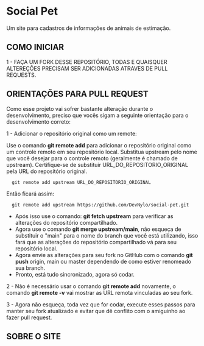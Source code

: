 # Social Pet
Um site para cadastros de informações de animais de estimação.

## COMO INICIAR

1 - FAÇA UM FORK DESSE REPOSITÓRIO, TODAS E QUAISQUER ALTEREÇÕES PRECISAM SER ADICIONADAS ATRAVES DE PULL REQUESTS.

## ORIENTAÇÕES PARA PULL REQUEST

Como esse projeto vai sofrer bastante alteração durante o desenvolvimento, preciso que vocês sigam a seguinte orientação para o desenvolvimento correto:

1 - Adicionar o repositório original como um remote:

Use o comando <strong>git remote add</strong> para adicionar o repositório original como um controle remoto em seu repositório local. Substitua upstream pelo nome que você desejar para o controle remoto (geralmente é chamado de upstream). Certifique-se de substituir URL_DO_REPOSITORIO_ORIGINAL pela URL do repositório original.

      git remote add upstream URL_DO_REPOSITORIO_ORIGINAL

Então ficará assim:

      git remote add upstream https://github.com/DevNylo/social-pet.git

  - Após isso use o comando: <strong>git fetch upstream</strong> para verificar as alterações do repositório compartilhado.
  - Agora use o comando <strong>git merge upstream/main</strong>, não esqueça de substituir o "main" para o nome do branch que você está utilizando, isso fará que as alterações do repositório compartilhado vá para seu repositório local.
  - Agora envie as alterações para seu fork no GitHub com o comando <strong>git push </strong>origin, main ou master dependendo de como estiver renomeado sua branch.
  - Pronto, está tudo sincronizado, agora só codar.

2 - Não é necessário usar o comando <strong>git remote add</strong> novamente, o comando <strong>git remote -v</strong> vai mostrar as URL remota vinculadas ao seu fork.

3 - Agora não esqueça, toda vez que for codar, execute esses passos para manter seu fork atualizado e evitar que dê conflito com o amiguinho ao fazer pull request.


## SOBRE O SITE



